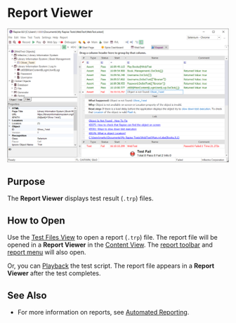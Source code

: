 # Report Viewer

![report viewer](./img/report_viewer1.png)

## Purpose

The **Report Viewer** displays test result (`.trp`) files.

## How to Open

Use the [Test Files View](test_files_dialog.md) to open a report (`.trp`) file. The report file will be opened in a **Report Viewer** in the [Content View](content_view.md). The [report toolbar](menu_and_toolbars.md#report-viewer-toolbar) and [report menu](menu_and_toolbars.md#report) will also open.

Or, you can [Playback](playback.md) the test script. The report file appears in a **Report Viewer** after the test completes.

## See Also

* For more information on reports, see [Automated Reporting](automated_reporting.md).